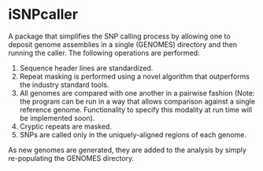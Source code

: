 # iSNPcaller
A package that simplifies the SNP calling process by allowing one to deposit genome assemblies in a single (GENOMES) directory and then running the caller. The following operations are performed:
1. Sequence header lines are standardized.
2. Repeat masking is performed using a novel algorithm that outperforms the industry standard tools.
3. All genomes are compared with one another in a pairwise fashion (Note: the program can be run in a way that allows comparison against a single reference genome. Functionality to specify this modality at run time will be implemented soon).
4. Cryptic repeats are masked.
5. SNPs are called only in the uniquely-aligned regions of each genome.

As new genomes are generated, they are added to the analysis by simply re-populating the GENOMES directory. 
